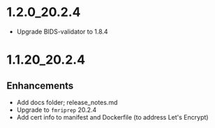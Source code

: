 # 1.2.0_20.2.4
- Upgrade BIDS-validator to 1.8.4
# 1.1.20_20.2.4
## Enhancements
- Add docs folder; release_notes.md
- Upgrade to `fmriprep` 20.2.4
- Add cert info to manifest and Dockerfile (to address Let's Encrypt)
